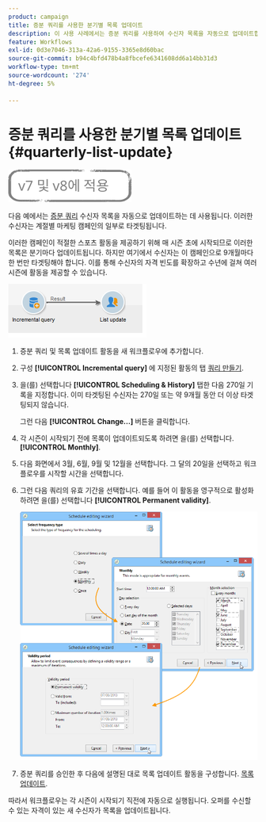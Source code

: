 ```yaml
---
product: campaign
title: 증분 쿼리를 사용한 분기별 목록 업데이트
description: 이 사용 사례에서는 증분 쿼리를 사용하여 수신자 목록을 자동으로 업데이트합니다.
feature: Workflows
exl-id: 0d3e7046-313a-42a6-9155-3365e8d60bac
source-git-commit: b94c4bfd478b4a8fbcefe6341608dd6a14bb31d3
workflow-type: tm+mt
source-wordcount: '274'
ht-degree: 5%

---
```


# 증분 쿼리를 사용한 분기별 목록 업데이트 {#quarterly-list-update}

![](../../assets/common.svg)

다음 예에서는 [증분 쿼리](incremental-query.md) 수신자 목록을 자동으로 업데이트하는 데 사용됩니다. 이러한 수신자는 계절별 마케팅 캠페인의 일부로 타겟팅됩니다.

이러한 캠페인이 적절한 스포츠 활동을 제공하기 위해 매 시즌 초에 시작되므로 이러한 목록은 분기마다 업데이트됩니다. 하지만 여기에서 수신자는 이 캠페인으로 9개월마다 한 번만 타겟팅해야 합니다. 이를 통해 수신자의 자격 빈도를 확장하고 수년에 걸쳐 여러 시즌에 활동을 제공할 수 있습니다.

![](assets/incremental_query_example.png)

1. 증분 쿼리 및 목록 업데이트 활동을 새 워크플로우에 추가합니다.
1. 구성 **[!UICONTROL Incremental query]** 에 지정된 활동의 탭 [쿼리 만들기](query.md#creating-a-query).
1. 을(를) 선택합니다 **[!UICONTROL Scheduling & History]** 탭한 다음 270일 기록을 지정합니다. 이미 타겟팅된 수신자는 270일 또는 약 9개월 동안 더 이상 타겟팅되지 않습니다.

   그런 다음 **[!UICONTROL Change...]** 버튼을 클릭합니다.

1. 각 시즌이 시작되기 전에 목록이 업데이트되도록 하려면 을(를) 선택합니다. **[!UICONTROL Monthly]**.
1. 다음 화면에서 3월, 6월, 9월 및 12월을 선택합니다. 그 달의 20일을 선택하고 워크플로우를 시작할 시간을 선택합니다.
1. 그런 다음 쿼리의 유효 기간을 선택합니다. 예를 들어 이 활동을 영구적으로 활성화하려면 을(를) 선택합니다 **[!UICONTROL Permanent validity]**.

   ![](assets/incremental_query_example_2.png)

1. 증분 쿼리를 승인한 후 다음에 설명된 대로 목록 업데이트 활동을 구성합니다. [목록 업데이트](list-update.md).

따라서 워크플로우는 각 시즌이 시작되기 직전에 자동으로 실행됩니다. 오퍼를 수신할 수 있는 자격이 있는 새 수신자가 목록을 업데이트됩니다.
